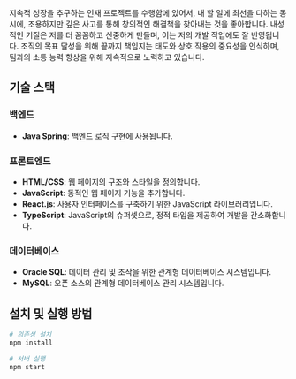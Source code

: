 지속적 성장을 추구하는 인재
프로젝트를 수행함에 있어서, 내 할 일에 최선을 다하는 동시에, 조용하지만 깊은 사고를 통해 창의적인 해결책을 찾아내는 것을 좋아합니다. 
내성적인 기질은 저를 더 꼼꼼하고 신중하게 만들며, 이는 저의 개발 작업에도 잘 반영됩니다. 조직의 목표 달성을 위해 끝까지 책임지는 태도와 상호 작용의 중요성을 인식하며, 
팀과의 소통 능력 향상을 위해 지속적으로 노력하고 있습니다.

## 기술 스택

### 백엔드

- **Java Spring**: 백엔드 로직 구현에 사용됩니다.

### 프론트엔드

- **HTML/CSS**: 웹 페이지의 구조와 스타일을 정의합니다.
- **JavaScript**: 동적인 웹 페이지 기능을 추가합니다.
- **React.js**: 사용자 인터페이스를 구축하기 위한 JavaScript 라이브러리입니다.
- **TypeScript**: JavaScript의 슈퍼셋으로, 정적 타입을 제공하여 개발을 간소화합니다.

### 데이터베이스

- **Oracle SQL**: 데이터 관리 및 조작을 위한 관계형 데이터베이스 시스템입니다.
- **MySQL**: 오픈 소스의 관계형 데이터베이스 관리 시스템입니다.

## 설치 및 실행 방법

```bash
# 의존성 설치
npm install

# 서버 실행
npm start
